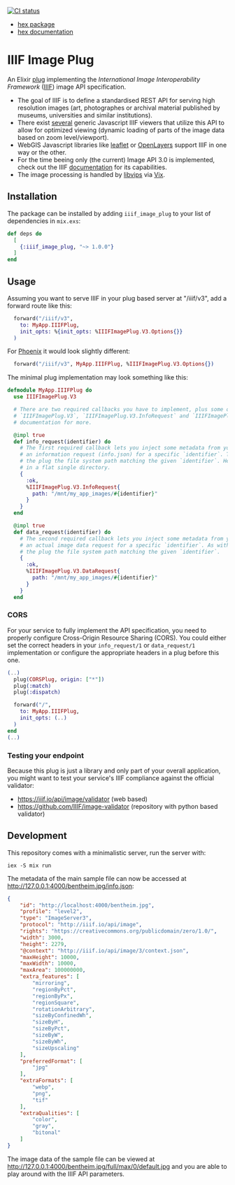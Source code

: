 [![CI status](https://github.com/dainst/iiif_image_plug/actions/workflows/ci.yml/badge.svg)](https://github.com/dainst/iiif_image_plug/actions/workflows/ci.yml)

- [hex package](https://hex.pm/packages/iiif_image_plug)
- [hex documentation](https://hexdocs.pm/iiif_image_plug/)

# IIIF Image Plug

An Elixir [plug](https://hexdocs.pm/plug/readme.html) implementing the _International Image Interoperability Framework_ ([IIIF](https://iiif.io/)) image API specification. 

- The goal of IIIF is to define a standardised REST API for serving high resolution images (art, photographes or archival material published by museums, universities and similar institutions).
- There exist [several](https://iiif.io/get-started/iiif-viewers/) generic Javascript IIIF viewers that utilize this API to allow for optimized viewing (dynamic loading of parts of the image data based on zoom level/viewport).
- WebGIS Javascript libraries like [leaflet](https://github.com/mejackreed/Leaflet-IIIF) or [OpenLayers](https://openlayers.org/en/latest/examples/iiif.html) support IIIF in one way or the other.
- For the time beeing only (the current) Image API 3.0 is implemented, check out the IIIF [documentation](https://iiif.io/api/image/3.0/) for its capabilities.
- The image processing is handled by [libvips](https://www.libvips.org/) via [Vix](https://hex.pm/packages/vix).

## Installation 

The package can be installed
by adding `iiif_image_plug` to your list of dependencies in `mix.exs`:

```elixir
def deps do
  [
    {:iiif_image_plug, "~> 1.0.0"}
  ]
end
```

## Usage

Assuming you want to serve IIIF in your plug based server at "/iiif/v3", add a forward route like this: 

```elixir
  forward("/iiif/v3",
    to: MyApp.IIIFPlug,
    init_opts: %{init_opts: %IIIFImagePlug.V3.Options{}}
  )
```

For [Phoenix](https://www.phoenixframework.org/) it would look slightly different:

```elixir
  forward("/iiif/v3", MyApp.IIIFPlug, %IIIFImagePlug.V3.Options{})
```

The minimal plug implementation may look something like this:

```elixir
defmodule MyApp.IIIFPlug do
  use IIIFImagePlug.V3

  # There are two required callbacks you have to implement, plus some optional callbacks you may implement. See the 
  # `IIIFImagePlug.V3`, `IIIFImagePlug.V3.InfoRequest` and `IIIFImagePlug.V3.DataRequest` modules' 
  # documentation for more.

  @impl true
  def info_request(identifier) do
    # The first required callback lets you inject some metadata from your application into the plug when it is responding to
    # an information request (info.json) for a specific `identifier`. The only required field is `:path`, which tells 
    # the plug the file system path matching the given `identifier`. Here we simply assume the `identifier` matches the file name
    # in a flat single directory.
    {
      :ok,
      %IIIFImagePlug.V3.InfoRequest{
        path: "/mnt/my_app_images/#{identifier}"
      }
    }
  end

  @impl true
  def data_request(identifier) do
    # The second required callback lets you inject some metadata from your application into the plug when it is responding to
    # an actual image data request for a specific `identifier`. As with `info_request/1`, the only required field is `:path`, which tells 
    # the plug the file system path matching the given `identifier`. 
    {
      :ok,
      %IIIFImagePlug.V3.DataRequest{
        path: "/mnt/my_app_images/#{identifier}"
      }
    }
  end
```

### CORS 

For your service to fully implement the API specification, you need to properly configure Cross-Origin Resource Sharing (CORS). You could
either set the correct headers in your `info_request/1` or `data_request/1` implementation or configure the appropriate headers in a plug
before this one.

```elixir
(..)
  plug(CORSPlug, origin: ["*"])
  plug(:match)
  plug(:dispatch)

  forward("/",
    to: MyApp.IIIFPlug,
    init_opts: (..)
  )
end
(..)
```

### Testing your endpoint 

Because this plug is just a library and only part of your overall application, you might want to test your service's IIIF compliance against the official validator:
- https://iiif.io/api/image/validator (web based)
- https://github.com/IIIF/image-validator (repository with python based validator)

## Development

This repository comes with a minimalistic server, run the server with:

```
iex -S mix run
```

The metadata of the main sample file can now be accessed at http://127.0.0.1:4000/bentheim.jpg/info.json:

```json
{
    "id": "http://localhost:4000/bentheim.jpg",
    "profile": "level2",
    "type": "ImageServer3",
    "protocol": "http://iiif.io/api/image",
    "rights": "https://creativecommons.org/publicdomain/zero/1.0/",
    "width": 3000,
    "height": 2279,
    "@context": "http://iiif.io/api/image/3/context.json",
    "maxHeight": 10000,
    "maxWidth": 10000,
    "maxArea": 100000000,
    "extra_features": [
        "mirroring",
        "regionByPct",
        "regionByPx",
        "regionSquare",
        "rotationArbitrary",
        "sizeByConfinedWh",
        "sizeByH",
        "sizeByPct",
        "sizeByW",
        "sizeByWh",
        "sizeUpscaling"
    ],
    "preferredFormat": [
        "jpg"
    ],
    "extraFormats": [
        "webp",
        "png",
        "tif"
    ],
    "extraQualities": [
        "color",
        "gray",
        "bitonal"
    ]
}
```

The image data of the sample file can be viewed at http://127.0.0.1:4000/bentheim.jpg/full/max/0/default.jpg and you are able to play around with the IIIF API parameters.
